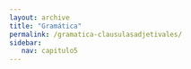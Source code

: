 ```yaml
---
layout: archive
title: "Gramática"
permalink: /gramatica-clausulasadjetivales/
sidebar:
   nav: capitulo5
---
```

